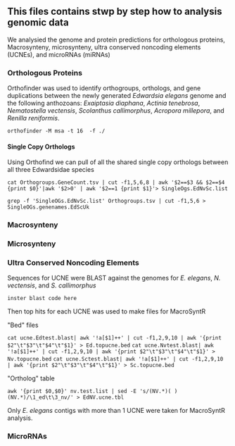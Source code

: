 ## This files contains stwp by step how to analysis genomic data

We analysied the genome and protein predictions for orthologous proteins, Macrosynteny, microsynteny, ultra conserved noncoding elements (UCNEs), and microRNAs (miRNAs)

### Orthologous Proteins
Orthofinder was used to identify orthogroups, orthologs, and gene duplications between the newly generated *Edwardsia elegans* genome and the following anthozoans: *Exaiptasia diaphana*, *Actinia tenebrosa*, *Nematostella vectensis*, *Scolanthus callimorphus*, *Acropora millepora*, and *Renilla reniformis*.

`orthofinder -M msa -t 16  -f ./`

#### Single Copy Orthologs
Using Orthofind we can pull of all the shared single copy orthologs between all three Edwardsidae species

`cat Orthogroups.GeneCount.tsv | cut -f1,5,6,8 | awk '$2==$3 && $2==$4 {print $0}'|awk '$2>0' | awk '$2==1 {print $1}'> SingleOgs.EdNvSc.list`

`grep -f 'SingleOGs.EdNvSc.list' Orthogroups.tsv | cut -f1,5,6 > SingleOGs.genenames.EdScUk`

### Macrosynteny


### Microsynteny


### Ultra Conserved Noncoding Elements
Sequences for UCNE were BLAST against the genomes for *E. elegans*, *N. vectensis*, and *S. callimorphus*

`inster blast code here`

Then top hits for each UCNE was used to make files for MacroSyntR

"Bed" files

`cat ucne.Edtest.blast| awk '!a[$1]++' | cut -f1,2,9,10 | awk '{print $2"\t"$3"\t"$4"\t"$1}' > Ed.topucne.bed`
`cat ucne.Nvtest.blast| awk '!a[$1]++' | cut -f1,2,9,10 | awk '{print $2"\t"$3"\t"$4"\t"$1}' > Nv.topucne.bed`
`cat ucne.Sctest.blast| awk '!a[$1]++' | cut -f1,2,9,10 | awk '{print $2"\t"$3"\t"$4"\t"$1}' > Sc.topucne.bed`

"Ortholog" table

`awk '{print $0,$0}' nv.test.list | sed -E 's/(NV.*)( )(NV.*)/\1_ed\t\3_nv/' > EdNV.ucne.tbl`


Only *E. elegans* contigs with more than 1 UCNE were taken for MacroSyntR analysis.



### MicroRNAs
